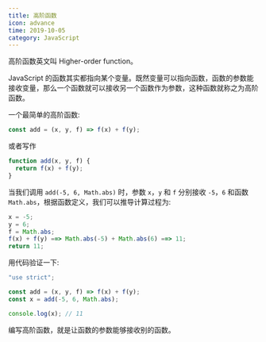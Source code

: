 ```yaml
---
title: 高阶函数
icon: advance
time: 2019-10-05
category: JavaScript
---
```


高阶函数英文叫 Higher-order function。

JavaScript 的函数其实都指向某个变量。既然变量可以指向函数，函数的参数能接收变量，那么一个函数就可以接收另一个函数作为参数，这种函数就称之为高阶函数。

<!-- more -->

一个最简单的高阶函数:

```js
const add = (x, y, f) => f(x) + f(y);
```

或者写作

```js
function add(x, y, f) {
  return f(x) + f(y);
}
```

当我们调用 `add(-5, 6, Math.abs)` 时，参数 `x`，`y` 和 `f` 分别接收 `-5`，`6` 和函数 `Math.abs`，根据函数定义，我们可以推导计算过程为:

```js
x = -5;
y = 6;
f = Math.abs;
f(x) + f(y) ==> Math.abs(-5) + Math.abs(6) ==> 11;
return 11;
```

用代码验证一下:

```js
"use strict";

const add = (x, y, f) => f(x) + f(y);
const x = add(-5, 6, Math.abs);

console.log(x); // 11
```

编写高阶函数，就是让函数的参数能够接收别的函数。
